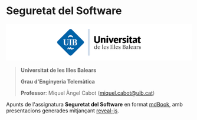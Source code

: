# Seguretat del Software

![Logo UIB](./content/img/logo-uib.png)

> **Universitat de les Illes Balears**
>
> **Grau d'Enginyeria Telemàtica​**
>
> **Professor**: Miquel Àngel Cabot ([miquel.cabot@uib.cat](mailto:miquel.cabot@uib.cat))

Apunts de l'assignatura **Seguretat del Software** en format [mdBook](https://rust-lang.github.io/mdBook/), amb presentacions generades mitjançant [reveal-js](https://revealjs.com/).


